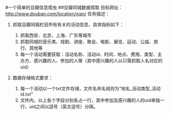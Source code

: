 #一个简单的豆瓣信息爬虫
##豆瓣同城数据爬取 目标网址：http://www.douban.com/location/xian/ 
任务描述： 

1. 抓取豆瓣同城栏目所有有关的活动信息，具体指标如下： 
	1. 抓取西安、北京、上海、广东等城市 
	2. 抓取同城的音乐类、戏剧、讲座、聚会、电影、展览、运动、公益、旅行、其他等 
	3. 每一个活动需要获取：活动名称、活动id、时间、地点、费用、类型、主办方、感兴趣的人、参加的人等（其中感兴趣的人以只需抓取人名对应的uid） 

2. 数据存储格式要求： 
	1. 每一个活动以一个txt文件存储，文件名命名规则为“地名_活动类型_活动id.txt” 
	2. 文件内，以上各个字段分别各占一行，其中参加及感兴趣的人的uid单独一行，uid之间以逗号（英文逗号）分隔。 

